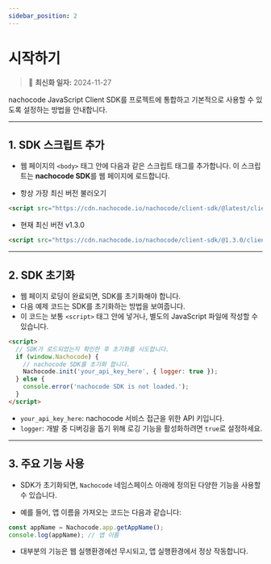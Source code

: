 ```yaml
---
sidebar_position: 2
---
```


# 시작하기

> 🔔 **최신화 일자:** 2024-11-27

nachocode JavaScript Client SDK를 프로젝트에 통합하고 기본적으로 사용할 수 있도록 설정하는 방법을 안내합니다.

---

## 1. SDK 스크립트 추가

- 웹 페이지의 `<body>` 태그 안에 다음과 같은 스크립트 태그를 추가합니다. 이 스크립트는 **nachocode SDK**를 웹 페이지에 로드합니다.

- 항상 가장 최신 버전 불러오기

```html
<script src="https://cdn.nachocode.io/nachocode/client-sdk/@latest/client-sdk.min.js"></script>
```

- 현재 최신 버전 v1.3.0

```html
<script src="https://cdn.nachocode.io/nachocode/client-sdk/@1.3.0/client-sdk.min.js"></script>
```

---

## 2. SDK 초기화

- 웹 페이지 로딩이 완료되면, SDK를 초기화해야 합니다.
- 다음 예제 코드는 SDK를 초기화하는 방법을 보여줍니다.
- 이 코드는 보통 `<script>` 태그 안에 넣거나, 별도의 JavaScript 파일에 작성할 수 있습니다.

```html
<script>
  // SDK가 로드되었는지 확인한 후 초기화를 시도합니다.
  if (window.Nachocode) {
    // nachocode SDK를 초기화 합니다.
    Nachocode.init('your_api_key_here', { logger: true });
  } else {
    console.error('nachocode SDK is not loaded.');
  }
</script>
```

- `your_api_key_here`: nachocode 서비스 접근을 위한 API 키입니다.
- `logger`: 개발 중 디버깅을 돕기 위해 로깅 기능을 활성화하려면 `true`로 설정하세요.

---

## 3. 주요 기능 사용

- SDK가 초기화되면, `Nachocode` 네임스페이스 아래에 정의된 다양한 기능을 사용할 수 있습니다.

- 예를 들어, 앱 이름을 가져오는 코드는 다음과 같습니다:

```javascript
const appName = Nachocode.app.getAppName();
console.log(appName); // 앱 이름
```

- 대부분의 기능은 웹 실행환경에선 무시되고, 앱 실행환경에서 정상 작동합니다.
